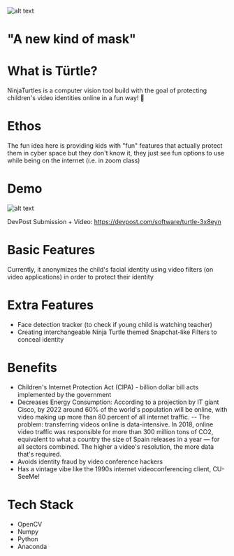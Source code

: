 ![alt text](https://cdn.discordapp.com/attachments/797540186170458172/798261626594787440/turtle.png)
# "A new kind of mask"

# What is Türtle?
NinjaTurtles is a computer vision tool build with the goal of protecting children's video identities online in a fun way! :rainbow:

# Ethos
The fun idea here is providing kids with "fun" features that actually protect them in cyber space but they don't know it, they just see fun options to use while being on the internet (i.e. in zoom class) 

# Demo
![alt text](https://cdn.discordapp.com/attachments/797540186170458172/798261694886838292/pic.png)

DevPost Submission + Video: https://devpost.com/software/turtle-3x8eyn

# Basic Features
Currently, it anonymizes the child's facial identity using video filters (on video applications) in order to protect their identity

# Extra Features
- Face detection tracker (to check if young child is watching teacher)
- Creating interchangeable Ninja Turtle themed Snapchat-like Filters to conceal identity

# Benefits
- Children's Internet Protection Act (CIPA) - billion dollar bill acts implemented by the government
- Decreases Energy Consumption: According to a projection by IT giant Cisco, by 2022 around 60% of the world's population will be online, with video making up more than 80 percent of all internet traffic. 
-- The problem: transferring videos online is data-intensive. In 2018, online video traffic was responsible for more than 300 million tons of CO2, equivalent to what a country the size of Spain releases in a year — for all sectors combined. The higher a video's resolution, the more data that's required.
- Avoids identity fraud by video conference hackers
- Has a vintage vibe like the 1990s internet videoconferencing client, CU-SeeMe!

# Tech Stack
- OpenCV
- Numpy
- Python
- Anaconda
